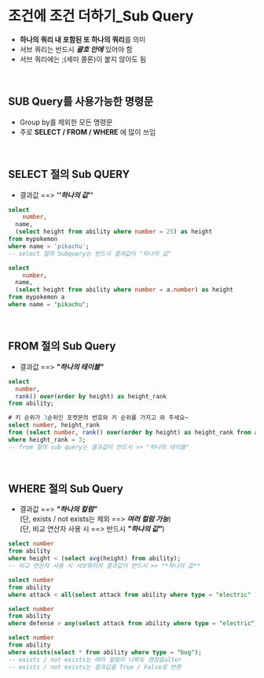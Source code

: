 # 조건에 조건 더하기_Sub Query
* **하나의 쿼리 내 포함된 또 하나의 쿼리**를 의미
* 서브 쿼리는 반드시 ***괄호 안에*** 있어야 함
* 서브 쿼리에는 ;(세미 콜론)이 붙지 않아도 됨

<br />

## SUB Query를 사용가능한 명령문
* Group by를 제외한 모든 명령문
* 주로 **SELECT / FROM / WHERE** 에 많이 쓰임

<br />

## SELECT 절의 Sub QUERY
* 결과값 ==> ***''하나의 값''***

```sql
select
	number,
  name,
  (select height from ability where number = 25) as height
from mypokemon
where name = 'pikachu';
-- select 절의 Subquery는 반드시 결과값이 "하나의 값"

select 
	number,
  name,
  (select height from ability where number = a.number) as height
from mypokemon a
where name = "pikachu";
```

<br />

## FROM 절의 Sub Query
* 결과값 ==> ***"하나의 테이블"***

```sql
select 
  number,
  rank() over(order by height) as height_rank
from ability;

# 키 순위가 3순위인 포켓몬의 번호와 키 순위를 가지고 와 주세요~
select number, height_rank
from (select number, rank() over(order by height) as height_rank from ability) as a
where height_rank = 3;
-- from 절의 sub query는 결과값이 반드시 >> "하나의 테이블"
```

<br />

## WHERE 절의 Sub Query
* 결과값 ==> ***"하나의 컬럼"*** <br />
  (단, exists / not exists는 제외 ==> ***여러 컬럼 가능***) <br />
  (단, 비교 연산자 사용 시 ==> 반드시 ***"하나의 값"***)

```sql
select number
from ability
where height < (select avg(height) from ability);
-- 비교 연산자 사용 시 서브쿼리의 결과값이 반드시 >> **하나의 값**

select number
from ability
where attack < all(select attack from ability where type = "electric" );

select number
from ability
where defense > any(select attack from ability where type = "electric");

select number
from ability
where exists(select * from ability where type = "bug");
-- exists / not exists는 여러 컬럼이 나와도 괜찮음alter
-- exists / not exists는 결과값을 True / False로 반환

```

<br />
